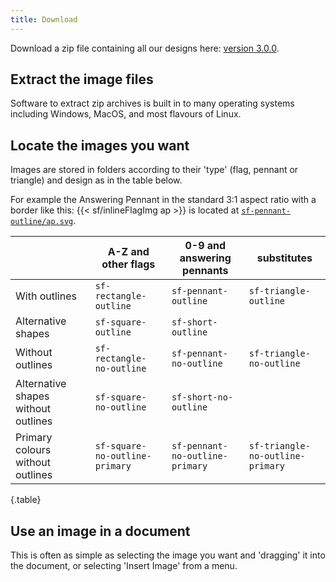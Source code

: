 ```yaml
---
title: Download
---
```


Download a zip file containing all our designs here:
[version 3.0.0](https://github.com/signal-flags/signal-flag-images/releases/download/v3.0.0/signal-flag-images-3.0.0.zip).

## Extract the image files

Software to extract zip archives is built in to many operating systems including
Windows, MacOS, and most flavours of Linux.

## Locate the images you want

Images are stored in folders according to their 'type' (flag, pennant or
triangle) and design as in the table below.

For example the Answering Pennant in the standard 3:1 aspect ratio with a border
like this: {{< sf/inlineFlagImg ap >}} is located at
[`sf-pennant-outline/ap.svg`](/sf-pennant-outline/ap.svg).

|                                     | A-Z and other flags            | 0-9 and answering pennants      | substitutes                      |
| ----------------------------------- | ------------------------------ | ------------------------------- | -------------------------------- |
| With outlines                       | `sf-rectangle-outline`         | `sf-pennant-outline`            | `sf-triangle-outline`            |
| Alternative shapes                  | `sf-square-outline`            | `sf-short-outline`              |
| Without outlines                    | `sf-rectangle-no-outline`      | `sf-pennant-no-outline`         | `sf-triangle-no-outline`         |
| Alternative shapes without outlines | `sf-square-no-outline`         | `sf-short-no-outline`           |
| Primary colours without outlines    | `sf-square-no-outline-primary` | `sf-pennant-no-outline-primary` | `sf-triangle-no-outline-primary` |
{.table}

## Use an image in a document

This is often as simple as selecting the image you want and 'dragging' it into
the document, or selecting 'Insert Image' from a menu.

